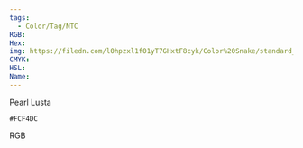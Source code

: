 ```yaml
---
tags:
  - Color/Tag/NTC
RGB:
Hex:
img: https://filedn.com/l0hpzxl1f01yT7GHxtF8cyk/Color%20Snake/standard_csv_to_svg/FCF4DC.svg
CMYK:
HSL:
Name:
---
```

Pearl Lusta
```palette
#FCF4DC
```
RGB
